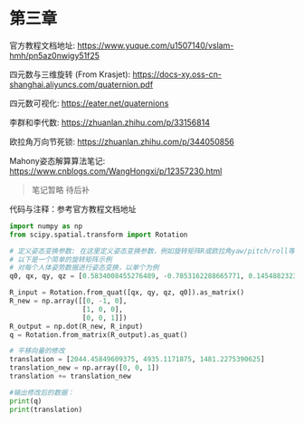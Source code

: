 # 第三章

官方教程文档地址: https://www.yuque.com/u1507140/vslam-hmh/pn5az0nwigy51f25

四元数与三维旋转 (From Krasjet): https://docs-xy.oss-cn-shanghai.aliyuncs.com/quaternion.pdf

四元数可视化: https://eater.net/quaternions

李群和李代数: https://zhuanlan.zhihu.com/p/33156814

欧拉角万向节死锁: https://zhuanlan.zhihu.com/p/344050856

Mahony姿态解算算法笔记: https://www.cnblogs.com/WangHongxi/p/12357230.html

> 
> 笔记暂略 待后补 
> 

代码与注释：参考官方教程文档地址
```python
import numpy as np
from scipy.spatial.transform import Rotation

# 定义姿态变换参数: 在这里定义姿态变换参数，例如旋转矩阵R或欧拉角yaw/pitch/roll等 
# 以下是一个简单的旋转矩阵示例
# 对每个人体姿势数据进行姿态变换，以单个为例
q0, qx, qy, qz = [0.5834008455276489, -0.7853162288665771, 0.14548823237419128, -0.14749594032764435]

R_input = Rotation.from_quat([qx, qy, qz, q0]).as_matrix()
R_new = np.array([[0, -1, 0],
                  [1, 0, 0],
                  [0, 0, 1]])
R_output = np.dot(R_new, R_input)
q = Rotation.from_matrix(R_output).as_quat()

# 平移向量的修改
translation = [2044.45849609375, 4935.1171875, 1481.2275390625]
translation_new = np.array([0, 0, 1])
translation += translation_new

#输出修改后的数据：
print(q)
print(translation)
```